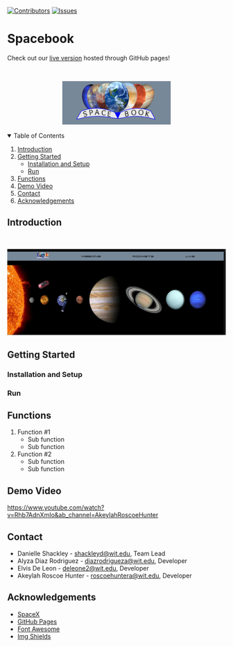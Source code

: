 [![Contributors][contributors-shield]][contributors-url]
[![Issues][issues-shield]][issues-url]



<!-- LOGO -->
# Spacebook

Check out our [live version](https://alyzadiaz.github.io/spacebook/HTML/home.html) hosted through GitHub pages!

<br/>
<p align="center">
    <img src="RESOURCES/logo.png">
</p>

<!-- TABLE OF CONTENTS -->
<details open="open">
  <summary>Table of Contents</summary>
  <ol>
    <li>
      <a href="#introduction">Introduction</a>
    </li>
    <li><a href="#getting-started">Getting Started</a>
        <ul>
          <li><a href="#installation-and-setup">Installation and Setup</a></li>
          <li><a href="#run">Run</a></li>
      </ul>
    </li>
    <li><a href="#functions">Functions</a></li>
    <li><a href="#demo-video">Demo Video</a></li>
    <li><a href="#contact">Contact</a></li>
    <li><a href="#acknowledgements">Acknowledgements</a></li>
  </ol>
</details>

## Introduction
<br/>
<p align="center">
  <img src="RESOURCES/PROJECT IMAGES/spacebook-home.PNG">
</p>


## Getting Started

### Installation and Setup

### Run


## Functions
<ol>
    <li>Function #1
        <ul>
            <li>Sub function</li>
            <li>Sub function</li>
        </ul>
    </li>
    <li>Function #2
        <ul>
            <li>Sub function</li>
            <li>Sub function</li>
        </ul>
    </li>
</ol>

## Demo Video
https://www.youtube.com/watch?v=Rhb7AdnXmIo&ab_channel=AkeylahRoscoeHunter
## Contact

* Danielle Shackley - shackleyd@wit.edu, Team Lead
* Alyza Diaz Rodriguez - diazrodrigueza@wit.edu, Developer
* Elvis De Leon - deleone2@wit.edu, Developer
* Akeylah Roscoe Hunter - roscoehuntera@wit.edu, Developer

## Acknowledgements
* [SpaceX](https://api.spacexdata.com/)
* [GitHub Pages](https://pages.github.com)
* [Font Awesome](https://fontawesome.com)
* [Img Shields](https://shields.io)


[contributors-shield]: https://img.shields.io/github/contributors/alyzadiaz/spacebook.svg?style=for-the-badge
[contributors-url]: https://github.com/alyzadiaz/spacebook/graphs/contributors
[issues-shield]: https://img.shields.io/github/issues/alyzadiaz/spacebook.svg?style=for-the-badge
[issues-url]: https://github.com/alyzadiaz/spacebook/issues
